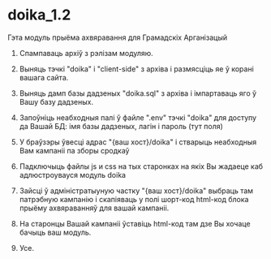 # doika_1.2
Гэта модуль прыёма ахвяравання для Грамадскіх Арганізацый
1) Спампаваць архіў з рэлізам модуляю.
2) Выняць тэчкi "doika" i "client-side" з архіва і размясціць яе ў корані вашага сайта.
3) Выняць дамп базы дадзеных "doika.sql" з архіва і імпартаваць яго ў Вашу базу дадзеных.
4) Запоўніць неабходныя палі ў файле ".env" тэчкі "doika" для доступу да Вашай БД: імя базы дадзеных, лагін і пароль (тут поля)
5) У браўзэры ўвесці адрас "{ваш хост}/doika" і стварыць неабходныя Вам кампаніі па зборы сродкаў
6) Падключыць файлы js и css на тых старонках на якiх Вы жадаеце каб адлюстроувауся модуль doika    

    <script src="client-side/doika-loader.js"></script>

7) Зайсці ў адміністратыуную частку "{ваш хост}/doika" выбраць там патрэбную кампанію і скапіяваць у полі шорт-код html-код блока прыёму ахвяраванняў для вашай кампаніі.
8) На старонцы Вашай кампаніі ўставіць  html-код там дзе Вы хочаце бачыць ваш модуль.
9) Усе.
